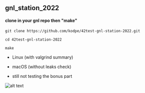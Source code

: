 ## gnl_station_2022

#### clone in your gnl repo then "make"

```
git clone https://github.com/kodpe/42test-gnl-station-2022.git
```

```
cd 42test-gnl-station-2022
```

```
make
```

- Linux (with valgrind summary)
- macOS (without leaks check)

- still not testing the bonus part

![alt text](https://i.imgur.com/JLAlL16.png)


